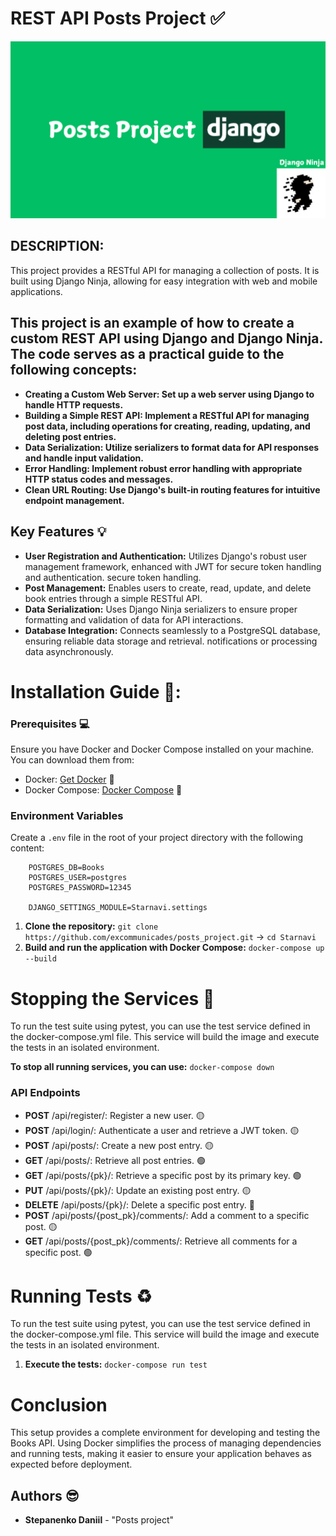 # REST API Posts Project ✅
![Blog Image](https://raw.githubusercontent.com/excommunicades/posts_project/main/ava.jpg)

## DESCRIPTION:

This project provides a RESTful API for managing a collection of posts. It is built using Django Ninja, allowing for easy integration with web and mobile applications.

## This project is an example of how to create a custom REST API using Django and Django Ninja. The code serves as a practical guide to the following concepts:

* **Creating a Custom Web Server: Set up a web server using Django to handle HTTP requests.**
* **Building a Simple REST API: Implement a RESTful API for managing post data, including operations for creating, reading, updating, and deleting post entries.**
* **Data Serialization: Utilize serializers to format data for API responses and handle input validation.**
* **Error Handling: Implement robust error handling with appropriate HTTP status codes and messages.**
* **Clean URL Routing: Use Django's built-in routing features for intuitive endpoint management.**

## Key Features 💡

- **User Registration and Authentication:** Utilizes Django's robust user management framework, enhanced with JWT for secure token handling and authentication.
  secure token handling.
- **Post Management:** Enables users to create, read, update, and delete book entries through a simple RESTful API.
- **Data Serialization:** Uses Django Ninja serializers to ensure proper formatting and validation of data for API interactions.
- **Database Integration:** Connects seamlessly to a PostgreSQL database, ensuring reliable data storage and retrieval.
  notifications or processing data asynchronously.

# Installation Guide 📕:

### Prerequisites 💻

Ensure you have Docker and Docker Compose installed on your machine. You can download them from:

- Docker: [Get Docker](https://docs.docker.com/get-docker/) 🐳
- Docker Compose: [Docker Compose](https://docs.docker.com/compose/install/) 🐳

### Environment Variables
Create a `.env` file in the root of your project directory with the following content:
```
    POSTGRES_DB=Books
    POSTGRES_USER=postgres 
    POSTGRES_PASSWORD=12345

    DJANGO_SETTINGS_MODULE=Starnavi.settings
```


1. **Clone the repository:** ```git clone https://github.com/excommunicades/posts_project.git``` -> ```cd Starnavi```
2. **Build and run the application with Docker Compose:** ```docker-compose up --build```

# Stopping the Services 🚪


To run the test suite using pytest, you can use the test service defined in the docker-compose.yml file. This service will build the image and execute the tests in an isolated environment.

**To stop all running services, you can use:** ```docker-compose down```

### API Endpoints

- **POST** /api/register/: Register a new user. 🟡
- **POST** /api/login/: Authenticate a user and retrieve a JWT token. 🟡
- **POST** /api/posts/: Create a new post entry. 🟡
- **GET** /api/posts/: Retrieve all post entries. 🟢
- **GET** /api/posts/{pk}/: Retrieve a specific post by its primary key. 🟢
- **PUT** /api/posts/{pk}/: Update an existing post entry. 🟡
- **DELETE** /api/posts/{pk}/: Delete a specific post entry. 🔴
- **POST** /api/posts/{post_pk}/comments/: Add a comment to a specific post. 🟡
- **GET** /api/posts/{post_pk}/comments/: Retrieve all comments for a specific post. 🟢

# Running Tests ♻️

To run the test suite using pytest, you can use the test service defined in the docker-compose.yml file. This service will build the image and execute the tests in an isolated environment.

1. **Execute the tests:** ```docker-compose run test```


# Conclusion

This setup provides a complete environment for developing and testing the Books API. Using Docker simplifies the process of managing dependencies and running tests, making it easier to ensure your application behaves as expected before deployment.

## Authors 😎

- **Stepanenko Daniil** - "Posts project"
